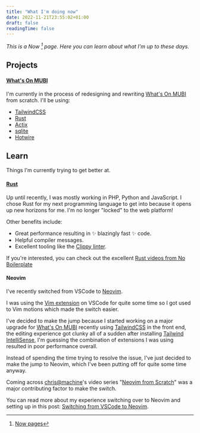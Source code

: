 ```yaml
---
title: "What I'm doing now"
date: 2022-11-21T23:55:02+01:00
draft: false
readingTime: false
---
```


_This is a Now [^1] page. Here you can learn about what I'm up to these days._

## Projects
#### [What's On MUBI](https://whatsonmubi.com/)
I'm currently in the process of redesigning and rewriting [What's On MUBI](https://whatsonmubi.com/) from
scratch.
I'll be using:
- [TailwindCSS](https://tailwindcss.com/)
- [Rust](https://www.rust-lang.org/)
- [Actix](https://actix.rs/)
- [sqlite](https://sqlite.org/)
- [Hotwire](https://hotwired.dev/)

## Learn

Things I'm currently trying to get better at.

#### [Rust](https://www.rust-lang.org/)

Up until recently, I was mostly working in PHP, Python and JavaScript. I chose Rust for my next
programming language to get into because it opens up new horizons for me. I'm no longer "locked" to the web platform!

Other benefits include:

- Great performance resulting in ✨ blazingly fast ✨ code.
- Helpful compiler messages.
- Excellent tooling like the [Clippy linter](https://github.com/rust-lang/rust-clippy).

If you're interested, you can check out the excellent [Rust videos from No
Boilerplate](https://www.youtube.com/playlist?list=PLZaoyhMXgBzoM9bfb5pyUOT3zjnaDdSEP)

#### Neovim

I've recently switched from VSCode to [Neovim](https://neovim.io/).

I was using the [Vim extension](https://marketplace.visualstudio.com/items?itemName=vscodevim.vim) on VSCode for quite some time so I got used
to Vim motions which made the switch easier.

I've decided to make the jump because I started working on a major upgrade for [What's On
MUBI](https://whatsonmubi.com/) recently using [TailwindCSS](https://tailwindcss.com/) in the front end, the editing experience got clunky all of a sudden after
installing [Tailwind IntelliSense](https://marketplace.visualstudio.com/items?itemName=bradlc.vscode-tailwindcss), I'm guessing the combination of extensions I was using resulted in poor performance overall.

Instead of spending the time trying to resolve the issue, I've just decided to make the
jump to Neovim, which I've been putting off for quite some time anyway.

Coming across [chris@machine](https://www.youtube.com/@chrisatmachine)'s video series "[Neovim from Scratch](https://www.youtube.com/playlist?list=PLhoH5vyxr6Qq41NFL4GvhFp-WLd5xzIzZ)" was a major
contributing factor to make the switch.

You can read more about my experience switching over to Neovim and setting up
in this post: [Switching from VSCode to Neovim](/switching-from-vscode-to-neovim).


[^1]: [Now pages](https://nownownow.com/about)
